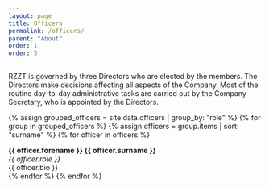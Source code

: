 ```yaml
---
layout: page
title: Officers
permalink: /officers/
parent: "About"
order: 1
order: 5
---
```


RZZT is governed by three Directors who are elected by the members. The Directors make decisions affecting all aspects of the Company. Most of the routine day-to-day administrative tasks are carried out by the Company Secretary, who is appointed by the Directors.

{% assign grouped_officers = site.data.officers | group_by: "role" %}
{% for group in grouped_officers %}
  {% assign officers = group.items | sort: "surname" %}
  {% for officer in officers %}
<div class="officer-profile">
  <div>
    <strong>{{ officer.forename }} {{ officer.surname }}</strong><br>
    <em>{{ officer.role }}</em><br>
    {{ officer.bio }}<br>
  </div>
</div>
  {% endfor %}
{% endfor %}
